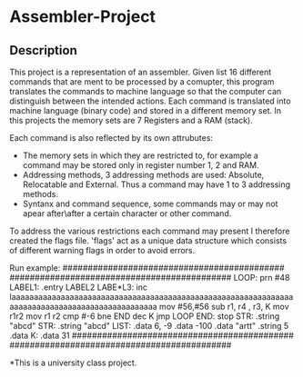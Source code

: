# Assembler-Project

## Description
This project is a representation of an assembler. Given list 16 different commands that are ment to be processed by a comupter, this program translates the commands to machine language so that the computer can distinguish between the intended actions.
Each command is translated into machine language (binary code) and stored in a different memory set. In this projects the memory sets are 7 Registers and a RAM (stack).

Each command is also reflected by its own attrubutes:
- The memory sets in which they are restricted to, for example a command may be stored only in register number 1, 2 and RAM.
- Addressing methods, 3 addressing methods are used: Absolute, Relocatable and External. Thus a command may have 1 to 3 addressing methods.
- Syntanx and command sequence, some commands may or may not apear after\after a certain character or other command.

To address the various restrictions each command may present I therefore created the flags file. 
'flags' act as a unique data structure which consists of different warning flags in order to avoid errors.



Run example:
############################################
############################################
LOOP: prn #48
LABEL1:     .entry 
LABEL2
LABE*L3: inc 
laaaaaaaaaaaaaaaaaaaaaaaaaaaaaaaaaaaaaaaaaaaaaaaaaaaaaaaaaaaaaaaaaaaaaaaaaaaaaaaaaaaaaaaaaaaaaaaa
 mov #56,#56
 sub r1, r4 , r3, K
mov r1r2
mov r1 r2
 cmp  #-6
     bne END
     dec K
     jmp LOOP
END: stop
STR: .string "abcd"
STR: .string "abcd"
LIST: .data 6, -9
 .data -100
 .data "artt"
 .string 5
 .data
K: .data 31
############################################
############################################


*This is a university class project.
